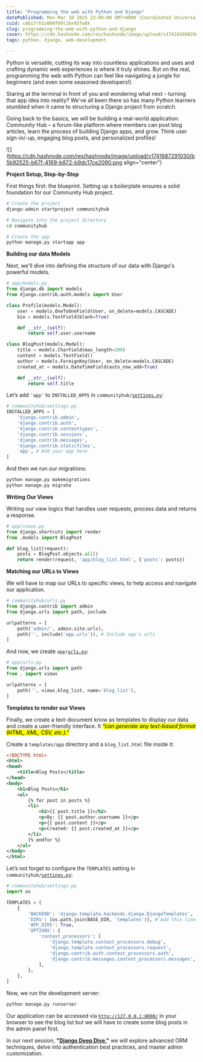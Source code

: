 ```yaml
---
title: "Programming the web with Python and Django"
datePublished: Mon Mar 10 2025 23:00:00 GMT+0000 (Coordinated Universal Time)
cuid: cmbi7rh1u000f09l1bx93fw8k
slug: programming-the-web-with-python-and-django
cover: https://cdn.hashnode.com/res/hashnode/image/upload/v1741650902944/95981b19-f59a-45b0-96bb-face807c9484.jpeg
tags: python, django, web-development

---
```


Python is versatile, cutting its way into countless applications and uses and crafting dynamic web experiences is where it truly shines. But on the real, programming the web with Python can feel like navigating a jungle for beginners (and even some seasoned developers!).

Staring at the terminal in front of you and wondering what next - turning that app idea into reality? We've all been there so has many Python learners stumbled when it came to structuring a Django project from scratch.

Going back to the basics, we will be building a real-world application: Community Hub – a forum-like platform where members can post blog articles, learn the process of building Django apps, and grow. Think user sign-in/-up, engaging blog posts, and personalized profiles!

![](https://cdn.hashnode.com/res/hashnode/image/upload/v1741687291030/b5b92525-b67f-4169-b872-b9dc17ce2090.png align="center")

**Project Setup, Step-by-Step**

First things first: the blueprint. Setting up a boilerplate ensures a solid foundation for our Community Hub project.

```bash
# Create the project
django-admin startproject communityhub

# Navigate into the project directory
cd communityhub

# Create the app
python manage.py startapp app
```

**Building our data Models**

Next, we'll dive into defining the structure of our data with Django's powerful models.

```python
# app/models.py
from django.db import models
from django.contrib.auth.models import User

class Profile(models.Model):
    user = models.OneToOneField(User, on_delete=models.CASCADE)
    bio = models.TextField(blank=True)

    def __str__(self):
        return self.user.username

class BlogPost(models.Model):
    title = models.CharField(max_length=200)
    content = models.TextField()
    author = models.ForeignKey(User, on_delete=models.CASCADE)
    created_at = models.DateTimeField(auto_now_add=True)

    def __str__(self):
        return self.title
```

Let’s add `'app'` to `INSTALLED_APPS` in `communityhub/`[`settings.py`](http://settings.py):

```python
# communityhub/settings.py
INSTALLED_APPS = [
    'django.contrib.admin',
    'django.contrib.auth',
    'django.contrib.contenttypes',
    'django.contrib.sessions',
    'django.contrib.messages',
    'django.contrib.staticfiles',
    'app', # Add your app here
]
```

And then we run our migrations:

```bash
python manage.py makemigrations
python manage.py migrate
```

**Writing Our Views**

Writing our view logics that handles user requests, process data and returns a response.

```python
# app/views.py
from django.shortcuts import render
from .models import BlogPost

def blog_list(request):
    posts = BlogPost.objects.all()
    return render(request, 'app/blog_list.html', {'posts': posts})
```

**Matching our URLs to Views**

We will have to map our URLs to specific views, to help access and navigate our application.

```python
# communityhub/urls.py
from django.contrib import admin
from django.urls import path, include

urlpatterns = [
    path('admin/', admin.site.urls),
    path('', include('app.urls')), # Include app's urls
]
```

And now, we create `app/`[`urls.py`](http://urls.py):

```python
# app/urls.py
from django.urls import path
from . import views

urlpatterns = [
    path('', views.blog_list, name='blog_list'),
]
```

**Templates to render our Views**

Finally, we create a text-document know as templates to display our data and create a user-friendly interface. It *<mark>“can generate any text-based format (HTML, XML, CSV, etc.).”</mark>*

Create a `templates/app` directory and a `blog_list.html` file inside it:

```xml
<!DOCTYPE html>
<html>
<head>
    <title>Blog Posts</title>
</head>
<body>
    <h1>Blog Posts</h1>
    <ul>
        {% for post in posts %}
        <li>
            <h2>{{ post.title }}</h2>
            <p>By: {{ post.author.username }}</p>
            <p>{{ post.content }}</p>
            <p>Created: {{ post.created_at }}</p>
        </li>
        {% endfor %}
    </ul>
</body>
</html>
```

Let’s not forget to configure the `TEMPLATES` setting in `communityhub/`[`settings.py`](http://settings.py):

```python
# communityhub/settings.py
import os

TEMPLATES = [
    {
        'BACKEND': 'django.template.backends.django.DjangoTemplates',
        'DIRS': [os.path.join(BASE_DIR, 'templates')], # Add this line
        'APP_DIRS': True,
        'OPTIONS': {
            'context_processors': [
                'django.template.context_processors.debug',
                'django.template.context_processors.request',
                'django.contrib.auth.context_processors.auth',
                'django.contrib.messages.context_processors.messages',
            ],
        },
    },
]
```

Now, we run the development server:  

```bash
python manage.py runserver
```

Our application can be accessed via [`http://127.0.0.1:8000/`](http://127.0.0.1:8000/) in your browser to see the blog list but we will have to create some blog posts in the admin panel first.

In our next session, **"**[**Django Deep Dive**](https://www.meetup.com/python-ghana/events/305639121/?utm_medium=referral&utm_campaign=share-btn_savedevents_share_modal&utm_source=link)**,"** we will explore advanced ORM techniques, delve into authentication best practices, and master admin customization.